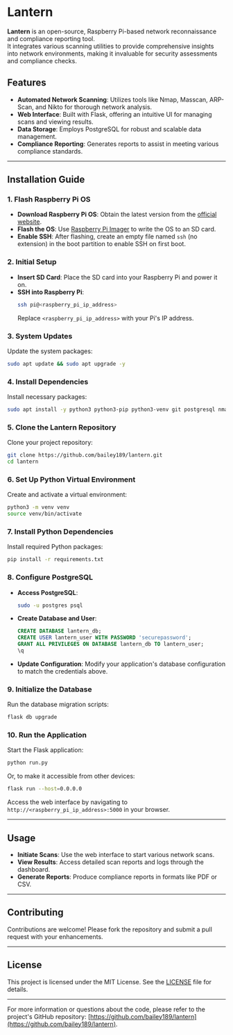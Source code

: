 
# Lantern

**Lantern** is an open-source, Raspberry Pi-based network reconnaissance and compliance reporting tool.  
It integrates various scanning utilities to provide comprehensive insights into network environments, making it invaluable for security assessments and compliance checks.

## Features

- **Automated Network Scanning**: Utilizes tools like Nmap, Masscan, ARP-Scan, and Nikto for thorough network analysis.
- **Web Interface**: Built with Flask, offering an intuitive UI for managing scans and viewing results.
- **Data Storage**: Employs PostgreSQL for robust and scalable data management.
- **Compliance Reporting**: Generates reports to assist in meeting various compliance standards.

---

## Installation Guide

### 1. Flash Raspberry Pi OS

- **Download Raspberry Pi OS**: Obtain the latest version from the [official website](https://www.raspberrypi.com/software/).
- **Flash the OS**: Use [Raspberry Pi Imager](https://www.raspberrypi.com/software/) to write the OS to an SD card.
- **Enable SSH**: After flashing, create an empty file named `ssh` (no extension) in the boot partition to enable SSH on first boot.

### 2. Initial Setup

- **Insert SD Card**: Place the SD card into your Raspberry Pi and power it on.
- **SSH into Raspberry Pi**:
  ```bash
  ssh pi@<raspberry_pi_ip_address>
  ```
  Replace `<raspberry_pi_ip_address>` with your Pi's IP address.

### 3. System Updates

Update the system packages:
```bash
sudo apt update && sudo apt upgrade -y
```

### 4. Install Dependencies

Install necessary packages:
```bash
sudo apt install -y python3 python3-pip python3-venv git postgresql nmap masscan arp-scan nikto
```

### 5. Clone the Lantern Repository

Clone your project repository:
```bash
git clone https://github.com/bailey189/lantern.git
cd lantern
```

### 6. Set Up Python Virtual Environment

Create and activate a virtual environment:
```bash
python3 -m venv venv
source venv/bin/activate
```

### 7. Install Python Dependencies

Install required Python packages:
```bash
pip install -r requirements.txt
```

### 8. Configure PostgreSQL

- **Access PostgreSQL**:
  ```bash
  sudo -u postgres psql
  ```
- **Create Database and User**:
  ```sql
  CREATE DATABASE lantern_db;
  CREATE USER lantern_user WITH PASSWORD 'securepassword';
  GRANT ALL PRIVILEGES ON DATABASE lantern_db TO lantern_user;
  \q
  ```
- **Update Configuration**: Modify your application's database configuration to match the credentials above.

### 9. Initialize the Database

Run the database migration scripts:
```bash
flask db upgrade
```

### 10. Run the Application

Start the Flask application:
```bash
python run.py
```

Or, to make it accessible from other devices:
```bash
flask run --host=0.0.0.0
```

Access the web interface by navigating to `http://<raspberry_pi_ip_address>:5000` in your browser.

---

## Usage

- **Initiate Scans**: Use the web interface to start various network scans.
- **View Results**: Access detailed scan reports and logs through the dashboard.
- **Generate Reports**: Produce compliance reports in formats like PDF or CSV.

---

## Contributing

Contributions are welcome! Please fork the repository and submit a pull request with your enhancements.

---

## License

This project is licensed under the MIT License. See the [LICENSE](LICENSE) file for details.

---

For more information or questions about the code, please refer to the project's GitHub repository: [https://github.com/bailey189/lantern](https://github.com/bailey189/lantern).
